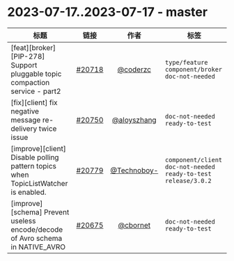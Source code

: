 # 2023-07-17..2023-07-17 - master
| 标题 | 链接 | 作者 | 标签 |
| - | :--: | :--: | - |
| [feat][broker][PIP-278] Support pluggable topic compaction service - part2 | [#20718](https://github.com/apache/pulsar/pull/20718) | [@coderzc](https://github.com/coderzc) | `type/feature` `component/broker` `doc-not-needed`  | 
| [fix][client] fix negative message re-delivery twice issue | [#20750](https://github.com/apache/pulsar/pull/20750) | [@aloyszhang](https://github.com/aloyszhang) | `doc-not-needed` `ready-to-test`  | 
| [improve][client] Disable polling pattern topics when TopicListWatcher is enabled. | [#20779](https://github.com/apache/pulsar/pull/20779) | [@Technoboy-](https://github.com/Technoboy-) | `component/client` `doc-not-needed` `ready-to-test` `release/3.0.2`  | 
| [improve][schema] Prevent useless encode/decode of Avro schema in NATIVE_AVRO | [#20675](https://github.com/apache/pulsar/pull/20675) | [@cbornet](https://github.com/cbornet) | `doc-not-needed` `ready-to-test`  | 
